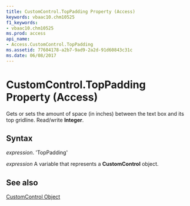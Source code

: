 ```yaml
---
title: CustomControl.TopPadding Property (Access)
keywords: vbaac10.chm10525
f1_keywords:
- vbaac10.chm10525
ms.prod: access
api_name:
- Access.CustomControl.TopPadding
ms.assetid: 77604178-a2b7-9ad9-2a2d-91d60843c31c
ms.date: 06/08/2017
---
```



# CustomControl.TopPadding Property (Access)

Gets or sets the amount of space (in inches) between the text box and its top gridline. Read/write  **Integer**.


## Syntax

 _expression_. 'TopPadding'

 _expression_ A variable that represents a **CustomControl** object.


## See also


[CustomControl Object](Access.CustomControl.md)

